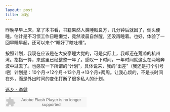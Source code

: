 ```yaml
---
layout: post
title: 早起
---
```

昨晚早早上床，拿了本书看，书籍果然人类睡眠良方，几分钟后就困了，倒头便睡。估计是不习惯工作日睡懒觉，竟然凌晨自然醒，还没再睡着。也好，体验了一回早睡早起，还可以来个“睡好了瞎吐槽”。

按照计划，我现在应该是在大安亭睡大觉的，可是实际上，我却还在荒凉的杭州湾。掐指一算，来这里已经整整一年了。感叹一下时间，一年时间就这么在两地奔波中过去了。也感叹一下所谓的“计划”，具体说来，我的“出差”（我还是打个引号吧）计划是：10个月->12个月->13个月->13个月+两周。让我心烦的，不是长时间在外，而是外出时间的变化打断了很多私人的计划。


[迷乡 - 李健](http://www.xiami.com/song/380349)

<embed src="http://www.xiami.com/widget/0_380349/singlePlayer.swf" type="application/x-shockwave-flash" width="257" height="33" wmode="transparent"></embed>
